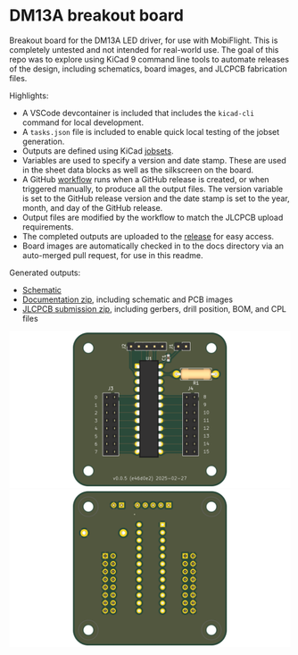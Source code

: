 # DM13A breakout board

Breakout board for the DM13A LED driver, for use with MobiFlight. This is completely untested and not intended for real-world use. The goal of this repo was to explore using KiCad 9 command line tools to automate releases of the design, including schematics, board images, and JLCPCB fabrication files.

Highlights:

- A VSCode devcontainer is included that includes the `kicad-cli` command for local development.
- A `tasks.json` file is included to enable quick local testing of the jobset generation.
- Outputs are defined using KiCad [jobsets](https://docs.kicad.org/9.0/en/kicad/kicad.html#jobsets).
- Variables are used to specify a version and date stamp. These are used in the sheet data blocks as well as the silkscreen on the board.
- A GitHub [workflow](https://github.com/neilenns/dm13a-breakout-board/blob/main/.github/workflows/release.yaml) runs when a GitHub release is created, or when triggered manually, to produce all the output files. The version variable is set to the GitHub release version and the date stamp is set to the year, month, and day of the GitHub release.
- Output files are modified by the workflow to match the JLCPCB upload requirements.
- The completed outputs are uploaded to the [release](https://github.com/neilenns/dm13a-breakout-board/releases) for easy access.
- Board images are automatically checked in to the docs directory via an auto-merged pull request, for use in this readme.

Generated outputs:

- [Schematic](https://github.com/neilenns/dm13a-breakout-board/releases/latest/download/dm13a-breakout-board-schematic.pdf)
- [Documentation zip](https://github.com/neilenns/dm13a-breakout-board/releases/latest/download/dm13a-breakout-board-documentation.zip), including schematic and PCB images
- [JLCPCB submission zip](https://github.com/neilenns/dm13a-breakout-board/releases/latest/download/dm13a-breakout-board-JLCPCB.zip), including gerbers, drill position, BOM, and CPL files

![Front of board](docs/dm13a-breakout-board-top.png)
![Back of board](docs/dm13a-breakout-board-bottom.png)
